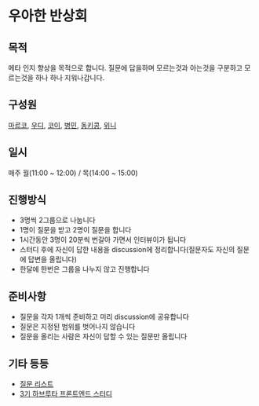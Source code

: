 # 우아한 반상회

## 목적

메타 인지 향상을 목적으로 합니다. 질문에 답을하며 모르는것과 아는것을 구분하고 모르는것을 하나 하나 지워나갑니다.

## 구성원
[마르코](https://github.com/wonsss), [우디](https://github.com/greenblues1190), [코이](https://github.com/InKyoJeong), [병민](https://github.com/airman5573), [동키콩](https://github.com/JUDONGHYEOK), [위니](https://github.com/rladpwl0512)

## 일시

매주 월(11:00 ~ 12:00) / 목(14:00 ~ 15:00)

## 진행방식

- 3명씩 2그룹으로 나눕니다
- 1명이 질문을 받고 2명이 질문을 합니다
- 1시간동안 3명이 20분씩 번갈아 가면서 인터뷰이가 됩니다
- 스터디 후에 자신이 답한 내용을 discussion에 정리합니다(질문자도 자신의 질문에 답변을 올립니다)
- 한달에 한번은 그룹을 나누지 않고 진행합니다

## 준비사항

- 질문을 각자 1개씩 준비하고 미리 discussion에 공유합니다
- 질문은 지정된 범위를 벗어나지 않습니다
- 질문을 올리는 사람은 자신이 답할 수 있는 질문만 올립니다

## 기타 등등
- [질문 리스트](./question-list.md)
- [3기 하브루타 프론트엔드 스터디](https://github.com/woowacourse-fe-study/havruta-frontend)
